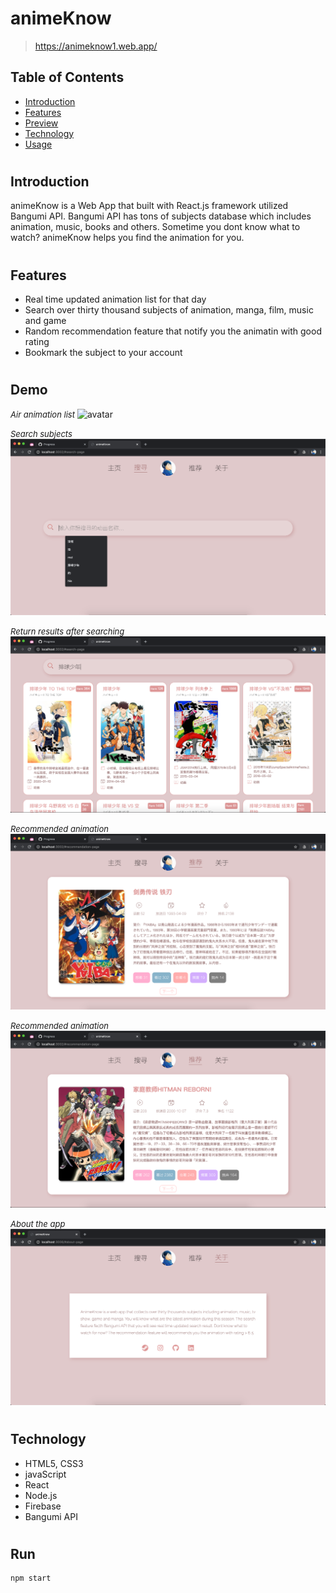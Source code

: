# animeKnow

> https://animeknow1.web.app/

## Table of Contents

- [Introduction](#01)
- [Features](#02)
- [Preview](#03)
- [Technology](#04)
- [Usage](#05)

#

## <span id="01">Introduction</span>

animeKnow is a Web App that built with React.js framework utilized Bangumi API. Bangumi API has tons of subjects database which includes animation, music, books and others. Sometime you dont know what to watch? animeKnow helps you find the animation for you.

#

## <span id="02">Features</span>

- Real time updated animation list for that day
- Search over thirty thousand subjects of animation, manga, film, music and game
- Random recommendation feature that notify you the animatin with good rating
- Bookmark the subject to your account

#

## <span id="03">Demo</span>

<i style="font-size: 13px">Air animation list</i>
![avatar](public/ref/1.png)

<i style="font-size: 13px">Search subjects</i>
![avatar](public/ref/2.png)

<i style="font-size: 13px">Return results after searching</i>
![avatar](public/ref/3.png)

<i style="font-size: 13px">Recommended animation</i>
![avatar](public/ref/4.png)

<i style="font-size: 13px">Recommended animation</i>
![avatar](public/ref/5.png)

<i style="font-size: 13px">About the app</i>
![avatar](public/ref/6.png)

#

## <span id="04">Technology</span>

- HTML5, CSS3
- javaScript
- React
- Node.js
- Firebase
- Bangumi API

#

## <span id="05">Run</span>

```markdown
npm start
```

